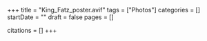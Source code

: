 +++
title = "King_Fatz_poster.avif"
tags = ["Photos"]
categories = []
startDate = ""
draft = false
pages = []

citations = []
+++
